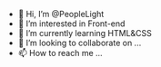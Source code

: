 - 👋 Hi, I’m @PeopleLight
- 👀 I’m interested in Front-end
- 🌱 I’m currently learning HTML&CSS
- 💞️ I’m looking to collaborate on ...
- 📫 How to reach me ...

<!---
PeopleLight/PeopleLight is a ✨ special ✨ repository because its `README.md` (this file) appears on your GitHub profile.
You can click the Preview link to take a look at your changes.
--->
